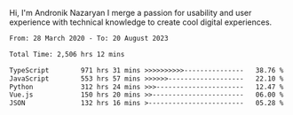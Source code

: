 Hi, I'm Andronik Nazaryan
I merge a passion for usability and user experience with technical knowledge to create cool digital experiences.


<!--START_SECTION:waka-->

```txt
From: 28 March 2020 - To: 20 August 2023

Total Time: 2,506 hrs 12 mins

TypeScript        971 hrs 31 mins >>>>>>>>>>---------------   38.76 %
JavaScript        553 hrs 57 mins >>>>>>-------------------   22.10 %
Python            312 hrs 24 mins >>>----------------------   12.47 %
Vue.js            150 hrs 20 mins >>-----------------------   06.00 %
JSON              132 hrs 16 mins >------------------------   05.28 %
```

<!--END_SECTION:waka-->

